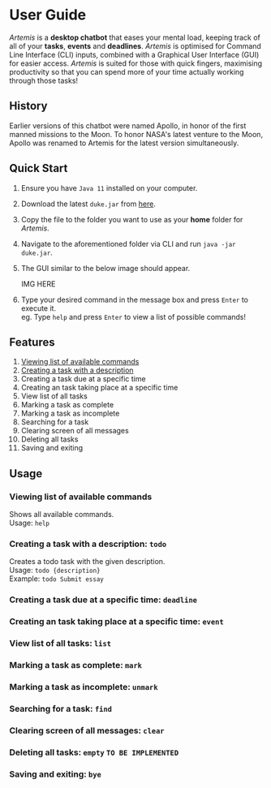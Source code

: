 # User Guide

*Artemis* is a **desktop chatbot** that eases your mental load, keeping track of all of
your **tasks**, **events** and **deadlines**. *Artemis* is optimised for Command Line
Interface (CLI) inputs, combined with a Graphical User Interface (GUI) for easier access.
*Artemis* is suited for those with quick fingers, maximising productivity so that you can
spend more of your time actually working through those tasks!

## History

Earlier versions of this chatbot were named Apollo, in honor of the first manned missions
to the Moon. To honor NASA's latest venture to the Moon, Apollo was renamed to Artemis for
the latest version simultaneously.

## Quick Start

1. Ensure you have `Java 11` installed on your computer.
2. Download the latest `duke.jar` from [here](https://github.com/kxrt/ip/releases).
3. Copy the file to the folder you want to use as your **home** folder for *Artemis*.
4. Navigate to the aforementioned folder via CLI and run `java -jar duke.jar`.
5. The GUI similar to the below image should appear.

   IMG HERE
6. Type your desired command in the message box and press `Enter` to execute it.  
   eg. Type `help` and press `Enter` to view a list of possible commands!

## Features
1. [Viewing list of available commands](#viewing-list-of-available-commands-help)
2. [Creating a task with a description](#creating-a-task-with-a-description-todo)
3. Creating a task due at a specific time
4. Creating an task taking place at a specific time
5. View list of all tasks
6. Marking a task as complete
7. Marking a task as incomplete
8. Searching for a task
9. Clearing screen of all messages
10. Deleting all tasks
11. Saving and exiting

## Usage 

### Viewing list of available commands

Shows all available commands.  
Usage: `help`

### Creating a task with a description: `todo` 

Creates a todo task with the given description.  
Usage: `todo {description}`  
Example: `todo Submit essay`

### Creating a task due at a specific time: `deadline`

### Creating an task taking place at a specific time: `event`

### View list of all tasks: `list`

### Marking a task as complete: `mark`

### Marking a task as incomplete: `unmark`

### Searching for a task: `find`

### Clearing screen of all messages: `clear`

### Deleting all tasks: `empty` `TO BE IMPLEMENTED`

### Saving and exiting: `bye`

[//]: # (## Usage)

[//]: # ()
[//]: # (### `Keyword` - Describe action)

[//]: # ()
[//]: # (Describe the action and its outcome.)

[//]: # ()
[//]: # (Example of usage:)

[//]: # ()
[//]: # (`keyword &#40;optional arguments&#41;`)

[//]: # ()
[//]: # (Expected outcome:)

[//]: # ()
[//]: # (Description of the outcome.)

[//]: # ()
[//]: # (```)

[//]: # (expected output)

[//]: # (```)
